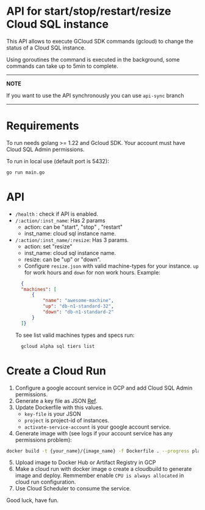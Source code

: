 # API for start/stop/restart/resize Cloud SQL instance
This API allows to execute GCloud SDK commands (gcloud) to change the status of a Cloud SQL instance.

Using goroutines the command is executed in the background, some commands can take up to 5min to complete.

---
**NOTE**

If you want to use the API synchronously you can use `api-sync` branch

---

# Requirements
To run needs golang >= 1.22 and Gcloud SDK. Your account must have Cloud SQL Admin permissions.

To run in local use (default port is 5432): 
```bash
go run main.go
```

# API
- `/health` : check if API is enabled.
- `/:action/:inst_name`: Has 2 params
  - action: can be "start", "stop" , "restart"
  - inst_name: cloud sql instance name.
- `/:action/:inst_name/:resize`: Has 3 params.
  - action: set "resize"
  - inst_name: cloud sql instance name. 
  - resize: can be "up" or "down".
  - Configure `resize.json` with valid machine-types for your instance. 
  `up` for work hours and `down` for non work hours. Example:
  ```json
    {
    "machines": [
        {
            "name": "awesome-machine",
            "up": "db-n1-standard-32",
            "down": "db-n1-standard-2"
        }
    ]}
  ```
  To see list valid machines types and specs run:
  ```bash
    gcloud alpha sql tiers list
  ```

# Create a Cloud Run
1. Configure a google account service in GCP and add Cloud SQL Admin permissions.
2. Generate a key file as JSON [Ref](https://cloud.google.com/sdk/gcloud/reference/auth/activate-service-account). 
3. Update Dockerfile with this values.  
   - `key-file` is your JSON  
   - `project` is project-id of instances.
   - `activate-service-account` is your google account service.
4. Generate image with (see logs if your account service has any permissions problem):
```bash
docker build -t {your_name}/{image_name} -f Dockerfile . --progress plain --no-cache
```
5. Upload image to Docker Hub or Artifact Registry in GCP
6. Make a cloud run with docker image o create a cloudbuild to generate image and deploy. Remmember enable `CPU is always allocated` in cloud run configuration.
7. Use Cloud Scheduler to consume the service.
 
Good luck, have fun.